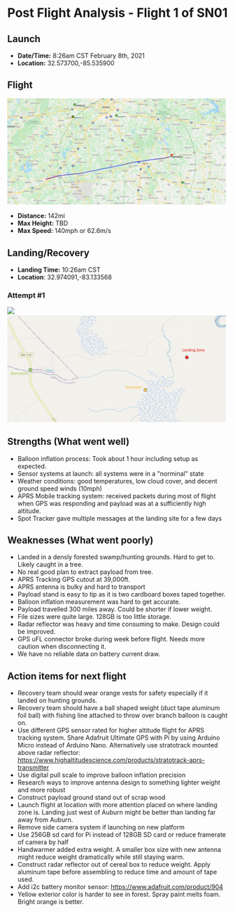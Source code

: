 # Post Flight Analysis - Flight 1 of SN01

## Launch

* **Date/Time:** 8:26am CST February 8th, 2021
* **Location:** 32.573700,-85.535900

## Flight
<img style="width:500px" src="aprs_path.png"></img>
* **Distance:** 142mi
* **Max Height:** TBD
* **Max Speed:** 140mph or 62.6m/s 

## Landing/Recovery
* **Landing Time:** 10:26am CST
* **Location**:  32.974091,-83.133568

### Attempt #1

<img style="width:500px" src="attempt_1_apple.png"></img>
<img style="width:500px" src="attempt_1_osm.png"></img>

## Strengths (What went well)

* Balloon inflation process: Took about 1 hour including setup as expected.
* Sensor systems at launch: all systems were in a "norminal" state
* Weather conditions: good temperatures, low cloud cover, and decent ground speed winds (10mph)
* APRS Mobile tracking system:  received packets during most of flight when GPS was responding and payload was at a sufficiently high altitude.
* Spot Tracker gave multiple messages at the landing site for a few days

## Weaknesses (What went poorly)

* Landed in a densly forested swamp/hunting grounds.  Hard to get to.  Likely caught in a tree.
* No real good plan to extract payload from tree.
* APRS Tracking GPS cutout at 39,000ft.
* APRS antenna is bulky and hard to transport
* Payload stand is easy to tip as it is two cardboard boxes taped together.
* Balloon inflation measurement was hard to get accurate.
* Payload travelled 300 miles away.  Could be shorter if lower weight.
* File sizes were quite large.  128GB is too little storage.
* Radar reflector was heavy and time consuming to make.  Design could be improved.
* GPS uFL connector broke during week before flight.  Needs more caution when disconnecting it.
* We have no reliable data on battery current draw.

## Action items for next flight

* Recovery team should wear orange vests for safety especially if it landed on hunting grounds.
* Recovery team should have a ball shaped weight (duct tape aluminum foil ball) with fishing line attached to throw over branch balloon is caught on.
* Use different GPS sensor rated for higher altitude flight for APRS tracking system.  Share Adafruit Ultimate GPS with Pi by using Arduino Micro instead of Arduino Nano. Alternatively use stratotrack mounted above radar reflector: https://www.highaltitudescience.com/products/stratotrack-aprs-transmitter
* Use digital pull scale to improve balloon inflation precision
* Research ways to improve antenna design to something lighter weight and more robust
* Construct payload ground stand out of scrap wood
* Launch flight at location with more attention placed on where landing zone is.  Landing just west of Auburn might be better than landing far away from Auburn.
* Remove side camera system if launching on new platform
* Use 256GB sd card for Pi instead of 128GB SD card or reduce framerate of camera by half
* Handwarmer added extra weight.  A smaller box size with new antenna might reduce weight dramatically while still staying warm.
* Construct radar reflector out of cereal box to reduce weight.  Apply aluminum tape before assembling to reduce time and amount of tape used.
* Add i2c battery monitor sensor: https://www.adafruit.com/product/904
* Yellow exterior color is harder to see in forest.  Spray paint melts foam.  Bright orange is better.